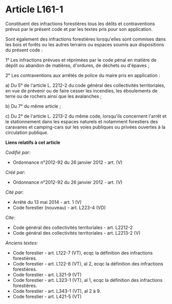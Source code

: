 # Article L161-1

Constituent des infractions forestières tous les délits et contraventions prévus par le présent code et par les textes pris
pour son application. 

Sont également des infractions forestières lorsqu'elles sont commises dans les bois et forêts ou les autres terrains ou
espaces soumis aux dispositions du présent code : 

1° Les infractions prévues et réprimées par le code pénal en matière de dépôt ou abandon de matières, d'ordures, de déchets
ou d'épaves ; 

2° Les contraventions aux arrêtés de police du maire pris en application : 

a) Du 5° de l'article L. 2212-2 du code général des collectivités territoriales, en vue de prévenir ou de faire cesser les
incendies, les éboulements de terre ou de rochers ainsi que les avalanches ; 

b) Du 7° du même article ; 

c) Du 2° de l'article L. 2213-2 du même code, lorsqu'ils concernent l'arrêt et le stationnement dans les espaces naturels et
notamment forestiers des caravanes et camping-cars sur les voies publiques ou privées ouvertes à la circulation publique.

**Liens relatifs à cet article**

_Codifié par_:

  - Ordonnance n°2012-92 du 26 janvier 2012 - art. (V)

_Créé par_:

  - Ordonnance n°2012-92 du 26 janvier 2012 - art. (V)

_Cité par_:

  - Arrêté du 13 mai 2014 - art. 1 (V)
  - Code forestier (nouveau) - art. L223-4 (VD)

_Cite_:

  - Code général des collectivités territoriales - art. L2212-2
  - Code général des collectivités territoriales - art. L2213-2 (V)

_Anciens textes_:

  - Code forestier - art. L122-7 (VT), ecqc la définition des infractions forestières.
  - Code forestier - art. L122-8 (VT), al 2, ecqc la définition des infractions forestières.
  - Code forestier - art. L321-9 (VT)
  - Code forestier - art. L323-1 (VT), al 1, ecqc la définition des infractions forestières.
  - Code forestier - art. L343-1 (VT), al 2 à 9.
  - Code forestier - art. L421-5 (VT)
